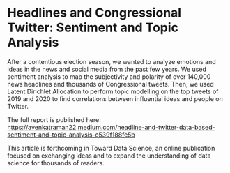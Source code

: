 # Headlines and Congressional Twitter: Sentiment and Topic Analysis

After a contentious election season, we wanted to analyze emotions and ideas in the news and social media from the past few years. We used sentiment analysis to map the subjectivity and polarity of over 140,000 news headlines and thousands of Congressional tweets. Then, we used Latent Dirichlet Allocation to perform topic modelling on the top tweets of 2019 and 2020 to find correlations between influential ideas and people on Twitter.

The full report is published here: <link>https://avenkatraman22.medium.com/headline-and-twitter-data-based-sentiment-and-topic-analysis-c539f188fe5b</link>


This article is forthcoming in Toward Data Science, an online publication focused on exchanging ideas and to expand the understanding of data science for thousands of readers.
